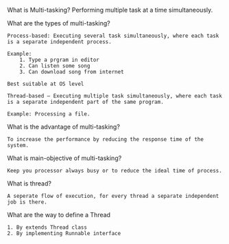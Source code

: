 What is Multi-tasking?
Performing multiple task at a time simultaneously.

What are the types of multi-tasking?

	Process-based: Executing several task simultaneously, where each task is a separate independent process.
	
	Example: 
		1. Type a prgram in editor
		2. Can listen some song
		3. Can download song from internet
	
	Best suitable at OS level
	
	Thread-based – Executing multiple task simultaneously, where each task is a separate independent part of the same program.

	Example: Processing a file.

What is the advantage of multi-tasking?

	To increase the performance by reducing the response time of the system.

What is main-objective of multi-tasking?

	Keep you processor always busy or to reduce the ideal time of process.

What is thread?

	A seperate flow of execution, for every thread a separate independent job is there.

What are the way to define a Thread

	1. By extends Thread class
	2. By implementing Runnable interface